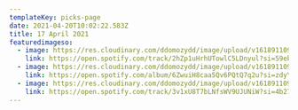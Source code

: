```yaml
---
templateKey: picks-page
date: 2021-04-20T10:02:22.583Z
title: 17 April 2021
featuredimageso:
  - image: https://res.cloudinary.com/ddomozydd/image/upload/v1618911093/cherrysyrup_z880qv.jpg
    link: https://open.spotify.com/track/2hZp1uHrhUTowlC5LDnyul?si=59ebd2b59fa34e3e
  - image: https://res.cloudinary.com/ddomozydd/image/upload/v1618911093/planeswalker_hyoznl.jpg
    link: https://open.spotify.com/album/6ZwuiH8caa5Qv6PQtQ7q2u?si=zdyYsnTrTIqILVnl4QXfpg
  - image: https://res.cloudinary.com/ddomozydd/image/upload/v1618911093/kanina_l5kpiq.jpg
    link: https://open.spotify.com/track/3v1xU8T7bLNfsWV9UJUNiW?si=4b270f7070994451
---
```

